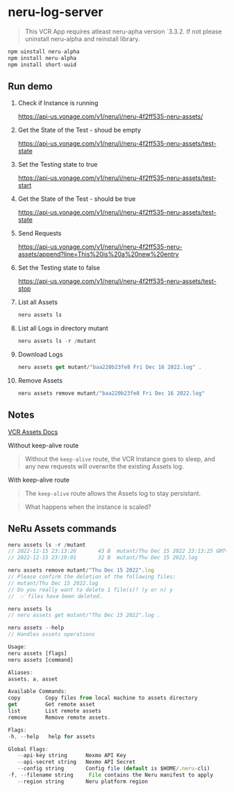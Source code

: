 # neru-log-server

> This VCR App requires atleast neru-apha version `3.3.2. If not please uninstall neru-alpha and reinstall library.

```js
npm uinstall neru-alpha
npm install neru-alpha
npm install short-uuid

```

## Run demo

1. Check if Instance is running

   https://api-us.vonage.com/v1/neru/i/neru-4f2ff535-neru-assets/

2. Get the State of the Test - shoud be empty

   https://api-us.vonage.com/v1/neru/i/neru-4f2ff535-neru-assets/test-state

3. Set the Testing state to true

   https://api-us.vonage.com/v1/neru/i/neru-4f2ff535-neru-assets/test-start

4. Get the State of the Test - should be true

   https://api-us.vonage.com/v1/neru/i/neru-4f2ff535-neru-assets/test-state

5. Send Requests

   https://api-us.vonage.com/v1/neru/i/neru-4f2ff535-neru-assets/append?line=This%20is%20a%20new%20entry

6. Set the Testing state to false

   https://api-us.vonage.com/v1/neru/i/neru-4f2ff535-neru-assets/test-stop

7. List all Assets

   ```js
   neru assets ls
   ```

8. List all Logs in directory mutant

   ```js
   neru assets ls -r /mutant
   ```

9. Download Logs

   ```js
   neru assets get mutant/"baa220b23fe8 Fri Dec 16 2022.log" .
   ```

10. Remove Assets

    ```js
    neru assets remove mutant/"baa220b23fe8 Fri Dec 16 2022.log"
    ```

## Notes

[VCR Assets Docs](https://vonage-neru.herokuapp.com/neru/providers/assets)

Without keep-alive route

> Without the `keep-alive` route, the VCR Instance goes to sleep, and any new requests
> will overwrite the existing Assets log.

With keep-alive route

> The `keep-alive` route allows the Assets log to stay persistant.

> What happens when the instance is scaled?

## NeRu Assets commands

```js
neru assets ls -r /mutant
// 2022-12-15 23:13:26       43 B  mutant/Thu Dec 15 2022 23:13:25 GMT+0000 (Coordinated Universal Time).log
// 2022-12-15 23:19:01       32 B  mutant/Thu Dec 15 2022.log

neru assets remove mutant/"Thu Dec 15 2022".log
// Please confirm the deletion of the following files:
// mutant/Thu Dec 15 2022.log
// Do you really want to delete 1 file(s)? (y or n) y
//  ✅ files have been deleted.

neru assets ls
// neru assets get mutant/"Thu Dec 15 2022".log .

neru assets --help
// Handles assets operations

Usage:
neru assets [flags]
neru assets [command]

Aliases:
assets, a, asset

Available Commands:
copy        Copy files from local machine to assets directory
get         Get remote asset
list        List remote assets
remove      Remove remote assets.

Flags:
-h, --help   help for assets

Global Flags:
   --api-key string      Nexmo API Key
   --api-secret string   Nexmo API Secret
   --config string       Config file (default is $HOME/.neru-cli)
-f, --filename string     File contains the Neru manifest to apply
   --region string       Neru platform region
```

